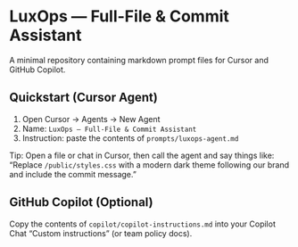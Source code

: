 # LuxOps — Full-File & Commit Assistant

A minimal repository containing markdown prompt files for Cursor and GitHub Copilot.

## Quickstart (Cursor Agent)

1. Open Cursor → Agents → New Agent
2. Name: `LuxOps — Full-File & Commit Assistant`
3. Instruction: paste the contents of `prompts/luxops-agent.md`

Tip: Open a file or chat in Cursor, then call the agent and say things like:
“Replace `/public/styles.css` with a modern dark theme following our brand and include the commit message.”

## GitHub Copilot (Optional)

Copy the contents of `copilot/copilot-instructions.md` into your Copilot Chat “Custom instructions” (or team policy docs).

